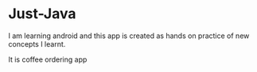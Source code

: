 # Just-Java
I am learning android and this app is created as hands on practice of new concepts I learnt.

It is coffee ordering app
